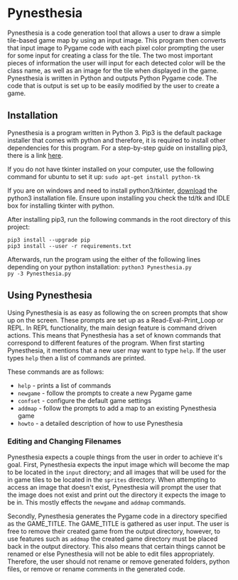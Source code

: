 # Pynesthesia

Pynesthesia is a code generation tool that allows a user to draw a simple tile-based game map by using an input image.  This program then converts that input image to Pygame code with each pixel color prompting the user for some input for creating a class for the tile.  The two most important pieces of information the user will input for each detected color will be the class name, as well as an image for the tile when displayed in the game.  Pynesthesia is written in Python and outputs Python Pygame code.  The code that is output is set up to be easily modified by the user to create a game.

## Installation

Pynesthesia is a program written in Python 3.  Pip3 is the default package installer that comes with python and therefore, it is required to install other dependencies for this program.  For a step-by-step guide on installing pip3, there is a link [here](https://pip.pypa.io/en/stable/installing/).

If you do not have tkinter installed on your computer, use the following command for ubuntu to set it up:
`sudo apt-get install python-tk`

If you are on windows and need to install python3/tkinter, [download](https://www.python.org/downloads/windows/) the python3 installation file.  Ensure upon installing you check the td/tk and IDLE box for installing tkinter with python.

After installing pip3, run the following commands in the root directory of this project:

`pip3 install --upgrade pip`  
`pip3 install --user -r requirements.txt`

Afterwards, run the program using the either of the following lines depending on your python installation:
`python3 Pynesthesia.py`  
`py -3 Pynesthesia.py`

## Using Pynesthesia

Using Pynesthesia is as easy as following the on screen prompts that show up on the screen.  These prompts are set up as a Read-Eval-Print_Loop or REPL.  In REPL functionality, the main design feature is command driven actions.  This means that Pynesthesia has a set of known commands that correspond to different features of the program.  When first starting Pynesthesia, it mentions that a new user may want to type `help`.  If the user types `help` then a list of commands are printed.

 These commands are as follows:
 - `help` - prints a list of commands
 - `newgame` - follow the prompts to create a new Pygame game
 - `confset` - configure the default game settings
 - `addmap` - follow the prompts to add a map to an existing Pynesthesia game
 - `howto` - a detailed description of how to use Pynesthesia

### Editing and Changing Filenames

Pynesthesia expects a couple things from the user in order to achieve it's goal.  First, Pynesthesia expects the input image which will become the map to be located in the `input` directory; and all images that will be used for the in game tiles to be located in the `sprites` directory.  When attempting to access an image that doesn't exist, Pynesthesia will prompt the user that the image does not exist and print out the directory it expects the image to be in.  This mostly effects the `newgame` and `addmap` commands.

Secondly, Pynesthesia generates the Pygame code in a directory specified as the GAME_TITLE.  The GAME_TITLE is gathered as user input. The user is free to remove their created game from the output directory, however, to use features such as `addmap` the created game directory must be placed back in the output directory.  This also means that certain things cannot be renamed or else Pynesthesia will not be able to edit files appropriately.  Therefore, the user should not rename or remove generated folders, python files, or remove or rename comments in the generated code.
